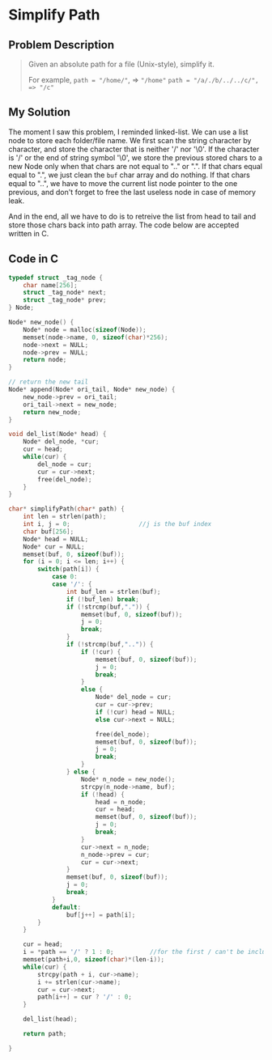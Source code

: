 # Simplify Path #
## Problem Description ##
> Given an absolute path for a file (Unix-style), simplify it.
> 
> For example,
> `path = "/home/"`, => `"/home"`
> `path = "/a/./b/../../c/", => "/c"`
## My Solution ##
The moment I saw this problem, I reminded linked-list. We can use a list node to store each folder/file name. We first scan the string character by character, and store the character that is neither '/' nor '\0'. If the character is '/' or the end of string symbol '\0', we store the previous stored chars to a new Node only when that chars are not equal to ".." or ".". If that chars equal equal to ".", we just clean the `buf` char array and do nothing. If that chars equal to "..", we have to move the current list node pointer to the one previous, and don't forget to free the last useless node in case of memory leak.

And in the end, all we have to do is to retreive the list from head to tail and store those chars back into path array. The code below are accepted written in C.

## Code in C ##
```c
typedef struct _tag_node {
    char name[256];
    struct _tag_node* next;
    struct _tag_node* prev;
} Node;

Node* new_node() {
    Node* node = malloc(sizeof(Node));
    memset(node->name, 0, sizeof(char)*256);
    node->next = NULL;
    node->prev = NULL;
    return node;
}

// return the new tail
Node* append(Node* ori_tail, Node* new_node) {
    new_node->prev = ori_tail;
    ori_tail->next = new_node;
    return new_node;
}

void del_list(Node* head) {
    Node* del_node, *cur;
    cur = head;
    while(cur) {
        del_node = cur;
        cur = cur->next;
        free(del_node);
    }
}

char* simplifyPath(char* path) {
    int len = strlen(path);
    int i, j = 0;                   //j is the buf index
    char buf[256];
    Node* head = NULL;
    Node* cur = NULL;
    memset(buf, 0, sizeof(buf));
    for (i = 0; i <= len; i++) {
        switch(path[i]) {
            case 0:
            case '/': {
                int buf_len = strlen(buf);
                if (!buf_len) break;
                if (!strcmp(buf,".")) {
                    memset(buf, 0, sizeof(buf));
                    j = 0;
                    break;
                }
                if (!strcmp(buf,"..")) {
                    if (!cur) {
                        memset(buf, 0, sizeof(buf));
                        j = 0;
                        break;
                    }
                    else {
                        Node* del_node = cur;
                        cur = cur->prev;
                        if (!cur) head = NULL;
                        else cur->next = NULL;

                        free(del_node);
                        memset(buf, 0, sizeof(buf));
                        j = 0;
                        break;
                    }
                } else {
                    Node* n_node = new_node();
                    strcpy(n_node->name, buf);
                    if (!head) {
                        head = n_node;
                        cur = head;
                        memset(buf, 0, sizeof(buf));
                        j = 0;
                        break;
                    }
                    cur->next = n_node;
                    n_node->prev = cur;
                    cur = cur->next;
                }
                memset(buf, 0, sizeof(buf));
                j = 0;
                break;
            }
            default:
                buf[j++] = path[i];
        }
    }

    cur = head;
    i = *path == '/' ? 1 : 0;          //for the first / can't be include in the list.
    memset(path+i,0, sizeof(char)*(len-i));
    while(cur) {
        strcpy(path + i, cur->name);
        i += strlen(cur->name);
        cur = cur->next;
        path[i++] = cur ? '/' : 0;
    }

    del_list(head);

    return path;

}
```
